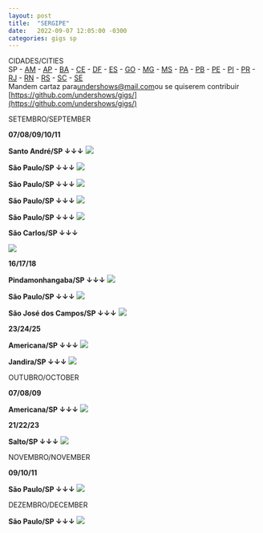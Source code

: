 ```yaml
---
layout: post
title:  "SERGIPE"
date:   2022-09-07 12:05:00 -0300
categories: gigs sp
---
```


CIDADES/CITIES  
SP - [AM](am.html) - [AP](ap.html) - [BA](ba.html) - [CE](ce.html) - [DF](df.html) - [ES](es.html) - [GO](go.html) - [MG](mg.html) - [MS](ms.html) - [PA](pa.html) - [PB](pb.html) - [PE](pe.html) - [PI](pi.html) - [PR](pr.html) - [RJ](rj.html) - [RN](rn.html) - [RS](rs.html) - [SC](sc.html) - [SE](se.html)  
Mandem cartaz para[undershows@mail.com](mailto:undershows@mail.com)ou se quiserem contribuir [https://github.com/undershows/gigs/](https://github.com/undershows/gigs/)  

SETEMBRO/SEPTEMBER

**07/08/09/10/11**

**Santo André/SP ↓↓↓**
![](/images/setembro/9/305829825_550436326845510_1830462716210479005_n.jpg)  

**São Paulo/SP ↓↓↓**
![](/images/setembro/2/20220906alvarodutra.jpeg)  

**São Paulo/SP ↓↓↓**
![](/images//setembro/2/305624484_5514172165287562_342549847520711258_n.jpeg)  

**São Paulo/SP ↓↓↓**
![](/images//setembro/2/291029213_5210454445716695_666622536678680301_n.jpeg)  

**São Paulo/SP ↓↓↓**
![](/images//setembro/2/FB_IMG_1658447148283.jpg)  

**São Carlos/SP ↓↓↓**

![](/images//setembro/2/FB_IMG_1660344982839.jpg)  

**16/17/18**

**Pindamonhangaba/SP ↓↓↓**
![](/images//setembro/3/292267174_2139959962848023_8053707424882236596_n.jpeg)  

**São Paulo/SP ↓↓↓**
![](/images//setembro/3/batto.jpeg)

**São José dos Campos/SP ↓↓↓**
![](/images//setembro/3/301162267_10217238871764168_3246839100138612607_n.jpeg)  

**23/24/25**

**Americana/SP ↓↓↓**
![](/images//setembro/4/FB_IMG_1657326694519.jpg)

**Jandira/SP ↓↓↓**
![](/images//setembro/4/298560404_583321723319819_1404414892148288407_n.jpg)

OUTUBRO/OCTOBER

**07/08/09**

**Americana/SP ↓↓↓**
![](/images//outubro/2/FB_IMG_1658450543843.jpg)

**21/22/23**

**Salto/SP ↓↓↓**
![](/images//outubro/4/294352532_3342594512727165_6347670603030075604_n.jpeg)  

NOVEMBRO/NOVEMBER

**09/10/11**

**São Paulo/SP ↓↓↓**
![](/images//novembro/1/301564568_5377445312336806_7059188663771385241_n.jpeg)  

DEZEMBRO/DECEMBER

**São Paulo/SP ↓↓↓**
![](/images//dezembro/1/298669538_5310200445723798_931381139952651509_n.jpg)